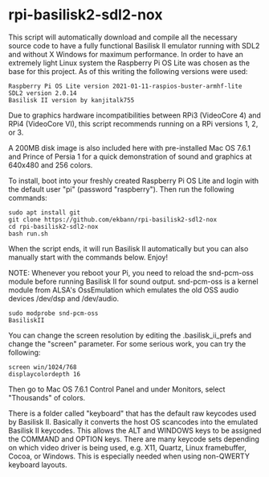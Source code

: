 # rpi-basilisk2-sdl2-nox

This script will automatically download and compile all the necessary source code to have a fully functional Basilisk II emulator running with SDL2 and without X Windows for maximum performance. In order to have an extremely light Linux system the Raspberry Pi OS Lite was chosen as the base for this project. As of this writing the following versions were used:

    Raspberry Pi OS Lite version 2021-01-11-raspios-buster-armhf-lite
    SDL2 version 2.0.14
    Basilisk II version by kanjitalk755

Due to graphics hardware incompatibilities between RPi3 (VideoCore 4) and RPi4 (VideoCore VI), this script recommends running on a RPi versions 1, 2, or 3.

A 200MB disk image is also included here with pre-installed Mac OS 7.6.1 and Prince of Persia 1 for a quick demonstration of sound and graphics at 640x480 and 256 colors.

To install, boot into your freshly created Raspberry Pi OS Lite and login with the default user "pi" (password "raspberry"). Then run the following commands:

    sudo apt install git
    git clone https://github.com/ekbann/rpi-basilisk2-sdl2-nox
    cd rpi-basilisk2-sdl2-nox
    bash run.sh

When the script ends, it will run Basilisk II automatically but you can also manually start with the commands below. Enjoy!

NOTE: Whenever you reboot your Pi, you need to reload the snd-pcm-oss module before running Basilisk II for sound output. snd-pcm-oss is a kernel module from ALSA's OssEmulation which emulates the old OSS audio devices /dev/dsp and /dev/audio.

    sudo modprobe snd-pcm-oss
    BasiliskII
    
You can change the screen resolution by editing the .basilisk_ii_prefs and change the "screen" parameter. For some serious work, you can try the following:

    screen win/1024/768
    displaycolordepth 16

Then go to Mac OS 7.6.1 Control Panel and under Monitors, select "Thousands" of colors.

There is a folder called "keyboard" that has the default raw keycodes used by Basilisk II. Basically it converts the host OS scancodes into the emulated Basilisk II keycodes. This allows the ALT and WINDOWS keys to be assigned the COMMAND and OPTION keys. There are many keycode sets depending on which video driver is being used, e.g. X11, Quartz, Linux framebuffer, Cocoa, or Windows. This is especially needed when using non-QWERTY keyboard layouts.
